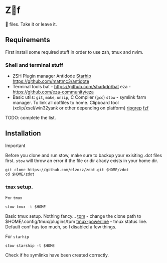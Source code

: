 # Zf

 files. Take it or leave it.

## Requirements
First install some required stuff in order to use zsh, tmux and nvim.

### Shell and terminal stuff

- ZSH Plugin manager Antidode
    [Starhip](https:\\starship.rs)
    https://github.com/mattmc3/antidote
- Terminal tools
    bat - https://github.com/sharkdp/bat
    eza - https://github.com/eza-community/eza
- Basic utils: `git`, `make`, `unzip`, C Compiler (`gcc`)
    `stow` - symlink farm manager. To link all dotfiles to home.
    Clipboard tool (xclip/xsel/win32yank or other depending on platform)
    [ripgrep](https://github.com/BurntSushi/ripgrep#installation)
    [fzf](https://github.com/junegunn/fzf#installation)

TODO: complete the list.

## Installation

> [!IMPORTANT]
> Before you clone and run stow, make sure to backup your exisiting .dot files first.
> `stow` will throw an error if the file or dir alrady exists in your home dir.

```
git clone https://github.com/elzozz/zdot.git $HOME/zdot
cd $HOME/zdot
```

### `tmux` setup.

For `tmux`
```
stow tmux -t $HOME
```
Basic tmux setup. Nothing fancy...
[tpm](https://github.com/tmux-plugins/tpm) - change the clone path to $HOME/.config/tmux/plugins/tpm
[tmux-powerline](https://github.com/erikw/tmux-powerline) - tmux status line. Default conf has too much, so I disabled a few things.

For `starhip`
```
stow starship -t $HOME
```

Check if he symlinks have been created correctly.
